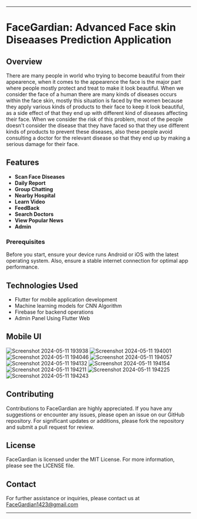 
---

# FaceGardian: Advanced Face skin Diseaases Prediction Application

## Overview
There are many people in world who trying to become beautiful from their appearence, 
when it comes to the appearence the face is the major part where people mostly protect and treat to make it look beautiful. When we consider the face of a human there are many kinds of diseases occurs within the face skin, mostly this situation is faced by the women because they apply various kinds of products to their face to keep it look beautiful, as a side effect of that they end up with different kind of diseases
affecting their face. When we consider the risk of this problem, most of the people doesn't consider the disease that  they have faced so that they use different kinds of products to prevent these diseases, also these people avoid consulting a  doctor for the relevant disease so that they end up by making a serious damage for their face.

## Features
- **Scan Face Diseases**
- **Daily Report**
-  **Group Chatting**
-  **Nearby Hospital**
-  **Learn Video**
-  **FeedBack**
-  **Search Doctors**
-  **View Popular News**
-  **Admin**


### Prerequisites
Before you start, ensure your device runs Android or iOS with the latest operating system. Also, ensure a stable internet connection for optimal app performance.


## Technologies Used
- Flutter for mobile application development
- Machine learning models for CNN Algorithm
- Firebase for backend operations
- Admin Panel Using Flutter Web

## Mobile UI
![Screenshot 2024-05-11 193938](https://github.com/sachithpriyamantha/Face-Diseases-Prediction/assets/89736781/bab07aa4-af14-4d8e-bccb-b625b91eb3a3) 
![Screenshot 2024-05-11 194001](https://github.com/sachithpriyamantha/Face-Diseases-Prediction/assets/89736781/6df89f55-ae3d-4b6b-8ae5-b90b8caf86a9)
![Screenshot 2024-05-11 194046](https://github.com/sachithpriyamantha/Face-Diseases-Prediction/assets/89736781/5add9a15-4bfd-423e-93fb-b6167b8c8d2b)
![Screenshot 2024-05-11 194057](https://github.com/sachithpriyamantha/Face-Diseases-Prediction/assets/89736781/59181b40-f37c-4ac9-81ef-e78595d423b2)
![Screenshot 2024-05-11 194132](https://github.com/sachithpriyamantha/Face-Diseases-Prediction/assets/89736781/67dfbe62-95c4-44c8-b475-86a6f5776640)
![Screenshot 2024-05-11 194154](https://github.com/sachithpriyamantha/Face-Diseases-Prediction/assets/89736781/c10c6a59-edb2-421b-875e-8158ad11e2b2)
![Screenshot 2024-05-11 194211](https://github.com/sachithpriyamantha/Face-Diseases-Prediction/assets/89736781/60619e89-106e-45e9-996f-361954bc47cc)
![Screenshot 2024-05-11 194225](https://github.com/sachithpriyamantha/Face-Diseases-Prediction/assets/89736781/2b4531c0-8696-45a5-930a-064f4ccbb95a)
![Screenshot 2024-05-11 194243](https://github.com/sachithpriyamantha/Face-Diseases-Prediction/assets/89736781/c2d98494-c183-46ac-ae88-d81c275c9258)



## Contributing
Contributions to FaceGardian are highly appreciated. If you have any suggestions or encounter any issues, please open an issue on our GitHub repository. For significant updates or additions, please fork the repository and submit a pull request for review.

## License
FaceGardian is licensed under the MIT License. For more information, please see the LICENSE file.

## Contact
For further assistance or inquiries, please contact us at FaceGardian1423@gmail.com

---
